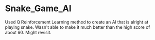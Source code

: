 # Snake_Game_AI
Used Q Reinforcement Learning method to create an AI that is alright at playing snake. Wasn't able to make it much better than the high score of about 60. Might revisit.
